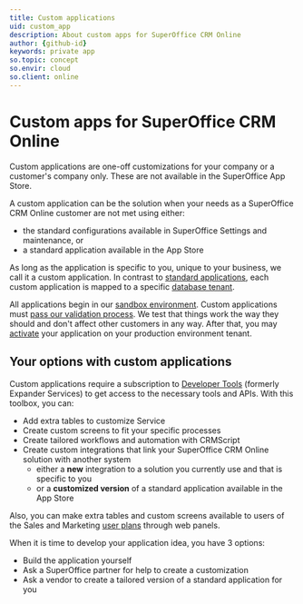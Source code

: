 ```yaml
---
title: Custom applications
uid: custom_app
description: About custom apps for SuperOffice CRM Online
author: {github-id}
keywords: private app
so.topic: concept
so.envir: cloud
so.client: online
---
```


# Custom apps for SuperOffice CRM Online

Custom applications are one-off customizations for your company or a customer's company only. These are not available in the SuperOffice App Store.

A custom application can be the solution when your needs as a SuperOffice CRM Online customer are not met using either:

* the standard configurations available in SuperOffice Settings and maintenance, or
* a standard application available in the App Store

As long as the application is specific to you, unique to your business, we call it a custom application. In contrast to [standard applications][2], each custom application is mapped to a specific [database tenant][3].

All applications begin in our [sandbox environment][4]. Custom applications must [pass our validation process][5]. We test that things work the way they should and don't affect other customers in any way. After that, you may [activate][6] your application on your production environment tenant.

## Your options with custom applications

Custom applications require a subscription to [Developer Tools][7] (formerly Expander Services) to get access to the necessary tools and APIs. With this toolbox, you can:

* Add extra tables to customize Service
* Create custom screens to fit your specific processes
* Create tailored workflows and automation with CRMScript
* Create custom integrations that link your SuperOffice CRM Online solution with another system
  * either a **new** integration to a solution you currently use and that is specific to you
  * or a **customized version** of a standard application available in the App Store

Also, you can make extra tables and custom screens available to users of the Sales and Marketing [user plans][8] through web panels.

When it is time to develop your application idea, you have 3 options:

* Build the application yourself
* Ask a SuperOffice partner for help to create a customization
* Ask a vendor to create a tailored version of a standard application for you

<!-- Referenced links -->
[2]: standard.md
[3]: terminology.md
[4]: getting-started/app-envir.md
[5]: activate/index.md
[6]: activate/activate-custom-app.md
[7]: ../license/expander-services/index.md
[8]: ../license/user-plans.md
